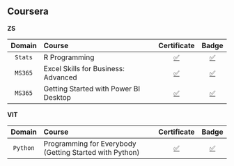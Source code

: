## **Coursera**

**ZS**

|**Domain**|**Course**|**Certificate**|**Badge**|
|:--------:|:---------|:-------------:|:-------:|
| `Stats` | R Programming | [✅](https://github.com/abphilip-work/Certifications/blob/master/Coursera/Achievements/Coursera%205SL5D2UQHLNK.pdf) | [✅](https://coursera.org/share/72c67630a7370f8efdc4539b5cc2302d) |
| `MS365` | Excel Skills for Business: Advanced | [✅](https://github.com/abphilip-work/Certifications/blob/master/Coursera/Achievements/Coursera%20YAR53VHCYW8Z.pdf) | [✅](https://coursera.org/share/7cd3b36cd035bf5c9855f87b5e152795) |
| `MS365` | Getting Started with Power BI Desktop | [✅](https://github.com/abphilip-work/Certifications/blob/master/Coursera/Achievements/Coursera%2024YTQ7T8Z9VV.pdf) | [✅](https://coursera.org/share/ccad609502c365dfa2ca032727457772) |

**VIT**

|**Domain**|**Course**|**Certificate**|**Badge**|
|:--------:|:---------|:-------------:|:-------:|
| `Python` | Programming for Everybody (Getting Started with Python) | [✅](https://github.com/abphilip-work/Certifications/blob/master/Coursera/Achievements/Coursera%20B8CTZ5H97WYC.pdf) | [✅](https://coursera.org/share/390dd80f05ad1990b746c257175b8a9b) |